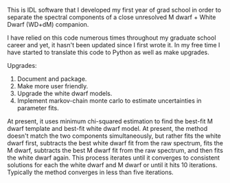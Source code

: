 This is IDL software that I developed my first year of grad school in order to separate the spectral components of a close unresolved M dwarf + White Dwarf (WD+dM) companion.

I have relied on this code numerous times throughout my graduate school career and yet, it hasn't been updated since I first wrote it. In my free time I have started to translate this code to Python as well as make upgrades. 

Upgrades:
1) Document and package.
2) Make more user friendly.
3) Upgrade the white dwarf models.
4) Implement markov-chain monte carlo to estimate uncertainties in parameter fits.

At present, it uses minimum chi-squared estimation to find the best-fit M dwarf template and best-fit white dwarf model. At present, the method doesn't match the two components simultaneously, but rather fits the white dwarf first, subtracts the best white dwarf fit from the raw spectrum, fits the M dwarf, subtracts the best M dwarf fit from the raw spectrum, and then fits the white dwarf again. This process iterates until it converges to consistent solutions for each the white dwarf and M dwarf or until it hits 10 iterations. Typically the method converges in less than five iterations.